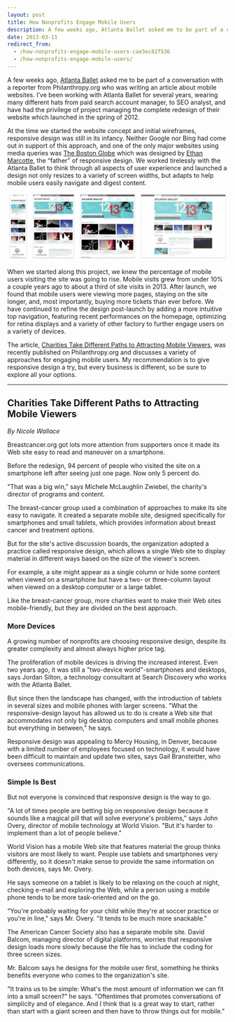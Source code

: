 ```yaml
---
layout: post
title: How Nonprofits Engage Mobile Users
description: A few weeks ago, Atlanta Ballet asked me to be part of a conversation with a reporter from Philanthropy.org who was writing an article about mobile websites.
date: 2013-03-11
redirect_from:
  - /how-nonprofits-engage-mobile-users-cae3ec82f536
  - /how-nonprofits-engage-mobile-users/
---
```


A few weeks ago, [Atlanta Ballet](https://www.atlantaballet.com/) asked me to be part of a conversation with a reporter from Philanthropy.org who was writing an article about mobile websites. I’ve been working with Atlanta Ballet for several years, wearing many different hats from paid search account manager, to SEO analyst, and have had the privilege of project managing the complete redesign of their website which launched in the spring of 2012.

At the time we started the website concept and initial wireframes, responsive design was still in its infancy. Neither Google nor Bing had come out in support of this approach, and one of the only major websites using media queries was [The Boston Globe](https://www.bostonglobe.com/) which was designed by [Ethan Marcotte](https://ethanmarcotte.com/), the “father” of responsive design. We worked tirelessly with the Atlanta Ballet to think through all aspects of user experience and launched a design not only resizes to a variety of screen widths, but adapts to help mobile users easily navigate and digest content.

![Atlanta Ballet's Responsive Design Website](/images/atlanta-ballet-responsive-website.png)

When we started along this project, we knew the percentage of mobile users visiting the site was going to rise. Mobile visits grew from under 10% a couple years ago to about a third of site visits in 2013. After launch, we found that mobile users were viewing more pages, staying on the site longer, and, most importantly, buying more tickets than ever before. We have continued to refine the design post-launch by adding a more intuitive top navigation, featuring recent performances on the homepage, optimizing for retina displays and a variety of other factory to further engage users on a variety of devices.

The article, [Charities Take Different Paths to Attracting Mobile Viewers](https://www.philanthropy.com/article/Charities-Take-Different-Paths/155207), was recently published on Philanthropy.org and discusses a variety of approaches for engaging mobile users. My recommendation is to give responsive design a try, but every business is different, so be sure to explore all your options.

---

## Charities Take Different Paths to Attracting Mobile Viewers
*By Nicole Wallace*

Breastcancer.org got lots more attention from supporters once it made its Web site easy to read and maneuver on a smartphone.

Before the redesign, 94 percent of people who visited the site on a smartphone left after seeing just one page. Now only 5 percent do.

"That was a big win," says Michele McLaughlin Zwiebel, the charity's director of programs and content.

The breast-cancer group used a combination of approaches to make its site easy to navigate. It created a separate mobile site, designed specifically for smartphones and small tablets, which provides information about breast cancer and treatment options.

But for the site's active discussion boards, the organization adopted a practice called responsive design, which allows a single Web site to display material in different ways based on the size of the viewer's screen.

For example, a site might appear as a single column or hide some content when viewed on a smartphone but have a two- or three-column layout when viewed on a desktop computer or a large tablet.

Like the breast-cancer group, more charities want to make their Web sites mobile-friendly, but they are divided on the best approach.

### More Devices

A growing number of nonprofits are choosing responsive design, despite its greater complexity and almost always higher price tag.

The proliferation of mobile devices is driving the increased interest. Even two years ago, it was still a "two-device world"-smartphones and desktops, says Jordan Silton, a technology consultant at Search Discovery who works with the Atlanta Ballet.

But since then the landscape has changed, with the introduction of tablets in several sizes and mobile phones with larger screens. "What the responsive-design layout has allowed us to do is create a Web site that accommodates not only big desktop computers and small mobile phones but everything in between," he says.

Responsive design was appealing to Mercy Housing, in Denver, because with a limited number of employees focused on technology, it would have been difficult to maintain and update two sites, says Gail Bransteitter, who oversees communications.

### Simple Is Best

But not everyone is convinced that responsive design is the way to go.

"A lot of times people are betting big on responsive design because it sounds like a magical pill that will solve everyone's problems," says John Overy, director of mobile technology at World Vision. "But it's harder to implement than a lot of people believe."

World Vision has a mobile Web site that features material the group thinks visitors are most likely to want. People use tablets and smartphones very differently, so it doesn't make sense to provide the same information on both devices, says Mr. Overy.

He says someone on a tablet is likely to be relaxing on the couch at night, checking e-mail and exploring the Web, while a person using a mobile phone tends to be more task-oriented and on the go.

"You're probably waiting for your child while they're at soccer practice or you're in line," says Mr. Overy. "It tends to be much more snackable."

The American Cancer Society also has a separate mobile site. David Balcom, managing director of digital platforms, worries that responsive design loads more slowly because the file has to include the coding for three screen sizes.

Mr. Balcom says he designs for the mobile user first, something he thinks benefits everyone who comes to the organization's site.

"It trains us to be simple: What's the most amount of information we can fit into a small screen?" he says. "Oftentimes that promotes conversations of simplicity and of elegance. And I think that is a great way to start, rather than start with a giant screen and then have to throw things out for mobile."